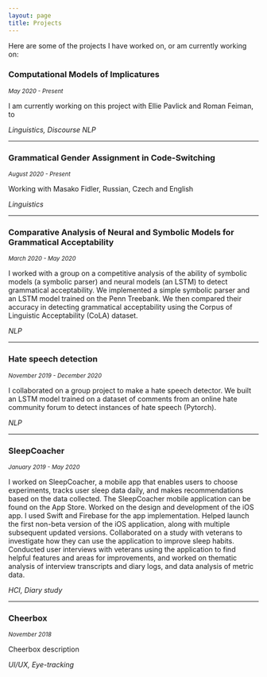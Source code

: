 ```yaml
---
layout: page
title: Projects
---
```


Here are some of the projects I have worked on, or am currently working on:

### Computational Models of Implicatures 
<sub>*May 2020 - Present* <sub /> 
  
I am currently working on this project with Ellie Pavlick and Roman Feiman, to 

*Linguistics, Discourse NLP*

<hr />

### Grammatical Gender Assignment in Code-Switching 
<sub>*August 2020 - Present*<sub/> 
  
Working with Masako Fidler, Russian, Czech and English 

*Linguistics*

<hr />

### Comparative Analysis of Neural and Symbolic Models for Grammatical Acceptability 
<sub>*March 2020 - May 2020* <sub/> 
  
I worked with a group on a competitive analysis of the ability of symbolic models (a symbolic parser) and neural models (an LSTM) to detect grammatical acceptability. 
We implemented a simple symbolic parser and an LSTM model trained on the Penn Treebank. 
We then compared their accuracy in detecting grammatical acceptability using the Corpus of Linguistic Acceptability (CoLA) dataset.

*NLP*

<hr />

### Hate speech detection 
<sub>*November 2019 - December 2020*<sub/> 
  
I collaborated on a group project to make a hate speech detector. We built an LSTM model trained on a dataset of comments from an online hate community forum to detect instances of hate speech (Pytorch). 

*NLP*

<hr />

### SleepCoacher 
<sub>*January 2019 - May 2020*<sub/> 
  
I worked on SleepCoacher, a mobile app that enables users to choose experiments, tracks user sleep data daily, and makes recommendations based on the data collected. The SleepCoacher mobile application can be found on the App Store.
Worked on the design and development of the iOS  app. I used Swift and Firebase for the app implementation. 
Helped launch the first non-beta version of the iOS application, along with multiple subsequent updated versions.
Collaborated on a study with veterans to investigate how they can use the application to improve sleep habits.
Conducted user interviews with veterans using the application to find helpful features and areas for improvements, and worked on thematic analysis of interview transcripts and diary logs, and data analysis of metric data. 

*HCI, Diary study* 

<hr />

### Cheerbox 
<sub>*November 2018*<sub/> 
  
Cheerbox description

*UI/UX, Eye-tracking*
